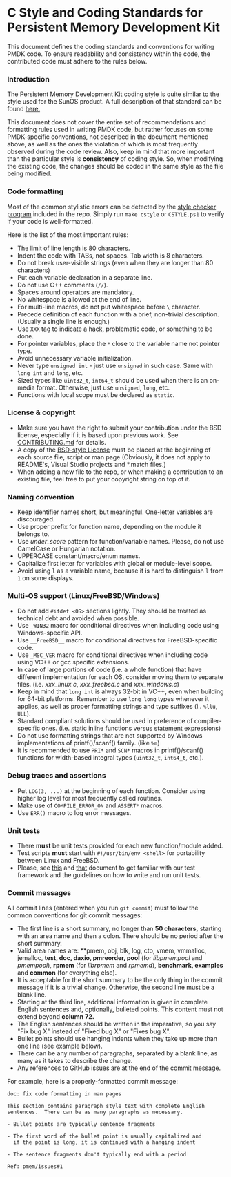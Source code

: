 # C Style and Coding Standards for Persistent Memory Development Kit

This document defines the coding standards and conventions for writing
PMDK code. To ensure readability and consistency within the code,
the contributed code must adhere to the rules below.

### Introduction
The Persistent Memory Development Kit coding style is quite similar to the style
used for the SunOS product.
A full description of that standard can be found
[here.](https://www.cis.upenn.edu/~lee/06cse480/data/cstyle.ms.pdf)

This document does not cover the entire set of recommendations and formatting rules
used in writing PMDK code, but rather focuses on some PMDK-specific conventions,
not described in the document mentioned above, as well as the ones the violation
of which is most frequently observed during the code review.
Also, keep in mind that more important than the particular style is **consistency**
of coding style. So, when modifying the existing code, the changes should be
coded in the same style as the file being modified.

### Code formatting
Most of the common stylistic errors can be detected by the
[style checker program](https://github.com/pmem/pmdk/blob/master/utils/cstyle)
included in the repo.
Simply run `make cstyle` or `CSTYLE.ps1` to verify if your code is well-formatted.

Here is the list of the most important rules:
- The limit of line length is 80 characters.
- Indent the code with TABs, not spaces. Tab width is 8 characters.
- Do not break user-visible strings (even when they are longer than 80 characters)
- Put each variable declaration in a separate line.
- Do not use C++ comments (`//`).
- Spaces around operators are mandatory.
- No whitespace is allowed at the end of line.
- For multi-line macros, do not put whitespace before `\` character.
- Precede definition of each function with a brief, non-trivial description.
(Usually a single line is enough.)
- Use `XXX` tag to indicate a hack, problematic code, or something to be done.
- For pointer variables, place the `*` close to the variable name not pointer type.
- Avoid unnecessary variable initialization.
- Never type `unsigned int` - just use `unsigned` in such case.
Same with `long int` and `long`, etc.
- Sized types like `uint32_t`, `int64_t` should be used when there is an on-media format.
Otherwise, just use `unsigned`, `long`, etc.
- Functions with local scope must be declared as `static`.

### License & copyright
- Make sure you have the right to submit your contribution under the BSD license,
especially if it is based upon previous work.
See [CONTRIBUTING.md](https://github.com/pmem/pmdk/blob/master/CONTRIBUTING.md) for details.
- A copy of the [BSD-style License](https://github.com/pmem/pmdk/blob/master/LICENSE)
must be placed at the beginning of each source file, script or man page
(Obviously, it does not apply to README's, Visual Studio projects and \*.match files.)
- When adding a new file to the repo, or when making a contribution to an existing
file, feel free to put your copyright string on top of it.

### Naming convention
- Keep identifier names short, but meaningful. One-letter variables are discouraged.
- Use proper prefix for function name, depending on the module it belongs to.
- Use *under_score* pattern for function/variable names. Please, do not use
CamelCase or Hungarian notation.
- UPPERCASE constant/macro/enum names.
- Capitalize first letter for variables with global or module-level scope.
- Avoid using `l` as a variable name, because it is hard to distinguish `l` from `1`
on some displays.

### Multi-OS support (Linux/FreeBSD/Windows)
- Do not add `#ifdef <OS>` sections lightly. They should be treated as technical
debt and avoided when possible.
- Use `_WIN32` macro for conditional directives when including code using
Windows-specific API.
- Use `__FreeBSD__` macro for conditional directives for FreeBSD-specific code.
- Use `_MSC_VER` macro for conditional directives when including code using VC++
or gcc specific extensions.
- In case of large portions of code (i.e. a whole function) that have different
implementation for each OS, consider moving them to separate files.
(i.e. *xxx_linux.c*, *xxx_freebsd.c* and *xxx_windows.c*)
- Keep in mind that `long int` is always 32-bit in VC++, even when building for
64-bit platforms. Remember to use `long long` types whenever it applies, as well
as proper formatting strings and type suffixes (i.. `%llu`, `ULL`).
- Standard compliant solutions should be used in preference of compiler-specific ones.
(i.e. static inline functions versus statement expressions)
- Do not use formatting strings that are not supported by Windows implementations
of printf()/scanf() family. (like `%m`)
- It is recommended to use `PRI*` and `SCN*` macros in printf()/scanf() functions
for width-based integral types (`uint32_t`, `int64_t`, etc.).

### Debug traces and assertions
- Put `LOG(3, ...)` at the beginning of each function. Consider using higher
log level for most frequently called routines.
- Make use of `COMPILE_ERROR_ON` and `ASSERT*` macros.
- Use `ERR()` macro to log error messages.

### Unit tests
- There **must** be unit tests provided for each new function/module added.
- Test scripts **must** start with `#!/usr/bin/env <shell>` for portability between Linux and FreeBSD.
- Please, see [this](https://github.com/pmem/pmdk/blob/master/src/test/README)
and [that](https://github.com/pmem/pmdk/blob/master/src/test/unittest/README)
document to get familiar with
our test framework and the guidelines on how to write and run unit tests.

### Commit messages
All commit lines (entered when you run `git commit`) must follow the common
conventions for git commit messages:
- The first line is a short summary, no longer than **50 characters,** starting
  with an area name and then a colon.  There should be no period after
  the short summary.
- Valid area names are: **pmem, obj, blk, log, cto, vmem, vmmalloc, jemalloc,
  **test, doc, daxio, pmreorder, pool** (for *libpmempool* and *pmempool*), **rpmem**
  (for *librpmem* and *rpmemd*), **benchmark, examples** and **common** (for everything else).
- It is acceptable for the short summary to be the only thing in the commit
  message if it is a trivial change.  Otherwise, the second line must be
  a blank line.
- Starting at the third line, additional information is given in complete
  English sentences and, optionally, bulleted points.  This content must not
  extend beyond **column 72.**
- The English sentences should be written in the imperative, so you say
  "Fix bug X" instead of "Fixed bug X" or "Fixes bug X".
- Bullet points should use hanging indents when they take up more than
  one line (see example below).
- There can be any number of paragraphs, separated by a blank line, as many
  as it takes to describe the change.
- Any references to GitHub issues are at the end of the commit message.

For example, here is a properly-formatted commit message:
```
doc: fix code formatting in man pages

This section contains paragraph style text with complete English
sentences.  There can be as many paragraphs as necessary.

- Bullet points are typically sentence fragments

- The first word of the bullet point is usually capitalized and
  if the point is long, it is continued with a hanging indent

- The sentence fragments don't typically end with a period

Ref: pmem/issues#1
```

